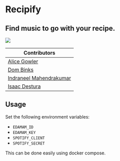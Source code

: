 # Recipify

## Find music to go with your recipe.

<img src="recipify/static/logo.svg" />

| Contributors |
| ------------ |
| [Alice Gowler](https://github.com/A1ic3-g) |
| [Dom Binks](https://github.com/dombinks) |
| [Indraneel Mahendrakumar](https://github.com/Carnagion) |
| [Isaac Destura](https://github.com/nimitz-bear) |

## Usage

Set the following environment variables:

- `EDAMAM_ID`
- `EDAMAM_KEY`
- `SPOTIFY_CLIENT`
- `SPOTIFY_SECRET`

This can be done easily using docker compose.
